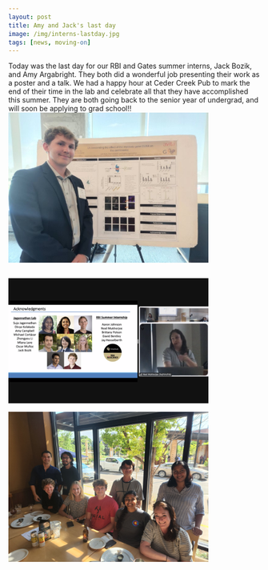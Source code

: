 ```yaml
---
layout: post
title: Amy and Jack's last day
image: /img/interns-lastday.jpg
tags: [news, moving-on]
---
```


Today was the last day for our RBI and Gates summer interns, Jack Bozik, and Amy Argabright. They both did a wonderful job presenting their work as a poster and a talk. We had a happy hour at Ceder Creek Pub to mark the end of their time in the lab and celebrate all that they have accomplished this summer. They are both going back to the senior year of undergrad, and will soon be applying to grad school!! 
<br>
<img align="center" src="/img/jack-poster.jpg" style="width:400px !important;height:300px !important;" />
<br>
<br>

<img align="center" src="/img/amy-talk.png" style="width:400px !important;height:250px !important;" />
<br>
<br>

<img align="center" src="/img/intern-lunch.jpg" style="width:400px !important;height:300px !important;" />
<br>
<br>
